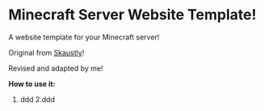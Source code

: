 # Minecraft Server Website Template!
A website template for your Minecraft server!

Original from [Skaustly](https:///www.spigotmc.org/resources/mineweb-ger-de-minecraft-website-free.45084/)!

Revised and adapted by me!

**How to use it:**
1. ddd
2.ddd
